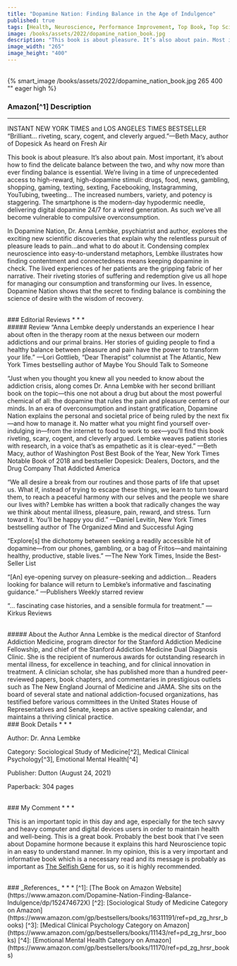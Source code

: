 ```yaml
---
title: "Dopamine Nation: Finding Balance in the Age of Indulgence"
published: true
tags: [Health, Neuroscience, Performance Improvement, Top Book, Top Science Book]
image: /books/assets/2022/dopamine_nation_book.jpg
description: "This book is about pleasure. It’s also about pain. Most important, it’s about how to find the delicate balance between the two, and why now more than ever finding balance is essential. We’re living in a time of unprecedented access to high-reward, high-dopamine stimuli: drugs, food, news, gambling, shopping, gaming, texting, sexting, Facebooking, Instagramming, YouTubing, tweeting… The increased numbers, variety, and potency is staggering. The smartphone is the modern-day hypodermic needle, delivering digital dopamine 24/7 for a wired generation. As such we’ve all become vulnerable to compulsive overconsumption."
image_width: "265"
image_height: "400"
---
```


<br>
{% smart_image /books/assets/2022/dopamine_nation_book.jpg 265 400 "" eager high %}
<br>

### Amazon[^1] Description
* * *

INSTANT NEW YORK TIMES and LOS ANGELES TIMES BESTSELLER
“Brilliant… riveting, scary, cogent, and cleverly argued.”—Beth Macy, author of Dopesick
As heard on Fresh Air

This book is about pleasure. It’s also about pain. Most important, it’s about how to find the delicate balance between the two, and why now more than ever finding balance is essential. We’re living in a time of unprecedented access to high-reward, high-dopamine stimuli: drugs, food, news, gambling, shopping, gaming, texting, sexting, Facebooking, Instagramming, YouTubing, tweeting… The increased numbers, variety, and potency is staggering. The smartphone is the modern-day hypodermic needle, delivering digital dopamine 24/7 for a wired generation. As such we’ve all become vulnerable to compulsive overconsumption.

In Dopamine Nation, Dr. Anna Lembke, psychiatrist and author, explores the exciting new scientific discoveries that explain why the relentless pursuit of pleasure leads to pain…and what to do about it. Condensing complex neuroscience into easy-to-understand metaphors, Lembke illustrates how finding contentment and connectedness means keeping dopamine in check. The lived experiences of her patients are the gripping fabric of her narrative. Their riveting stories of suffering and redemption give us all hope for managing our consumption and transforming our lives. In essence, Dopamine Nation shows that the secret to finding balance is combining the science of desire with the wisdom of recovery.

<br>
### Editorial Reviews
* * *
<br>
##### Review
“Anna Lembke deeply understands an experience I hear about often in the therapy room at the nexus between our modern addictions and our primal brains. Her stories of guiding people to find a healthy balance between pleasure and pain have the power to transform your life.”
—Lori Gottlieb, “Dear Therapist” columnist at The Atlantic, New York Times bestselling author of Maybe You Should Talk to Someone

“Just when you thought you knew all you needed to know about the addiction crisis, along comes Dr. Anna Lembke with her second brilliant book on the topic—this one not about a drug but about the most powerful chemical of all: the dopamine that rules the pain and pleasure centers of our minds. In an era of overconsumption and instant gratification, Dopamine Nation explains the personal and societal price of being ruled by the next fix—and how to manage it. No matter what you might find yourself over-indulging in—from the internet to food to work to sex—you’ll find this book riveting, scary, cogent, and cleverly argued. Lembke weaves patient stories with research, in a voice that’s as empathetic as it is clear-eyed.”
—Beth Macy, author of Washington Post Best Book of the Year, New York Times Notable Book of 2018 and bestseller Dopesick: Dealers, Doctors, and the Drug Company That Addicted America

“We all desire a break from our routines and those parts of life that upset us. What if, instead of trying to escape these things, we learn to turn toward them, to reach a peaceful harmony with our selves and the people we share our lives with? Lembke has written a book that radically changes the way we think about mental illness, pleasure, pain, reward, and stress. Turn toward it. You’ll be happy you did.”
—Daniel Levitin, New York Times bestselling author of The Organized Mind and Successful Aging

“Explore[s] the dichotomy between seeking a readily accessible hit of dopamine—from our phones, gambling, or a bag of Fritos—and maintaining healthy, productive, stable lives.”
—The New York Times, Inside the Best-Seller List

“[An] eye-opening survey on pleasure-seeking and addiction… Readers looking for balance will return to Lembke’s informative and fascinating guidance.”
—Publishers Weekly starred review

“… fascinating case histories, and a sensible formula for treatment.”
—Kirkus Reviews

<br>
##### About the Author
Anna Lembke is the medical director of Stanford Addiction Medicine, program director for the Stanford Addiction Medicine Fellowship, and chief of the Stanford Addiction Medicine Dual Diagnosis Clinic. She is the recipient of numerous awards for outstanding research in mental illness, for excellence in teaching, and for clinical innovation in treatment. A clinician scholar, she has published more than a hundred peer-reviewed papers, book chapters, and commentaries in prestigious outlets such as The New England Journal of Medicine and JAMA. She sits on the board of several state and national addiction-focused organizations, has testified before various committees in the United States House of Representatives and Senate, keeps an active speaking calendar, and maintains a thriving clinical practice.

<br>
### Book Details
* * *

Author: Dr. Anna Lembke

Category: Sociological Study of Medicine[^2], Medical Clinical Psychology[^3], Emotional Mental Health[^4]

Publisher: Dutton (August 24, 2021)

Paperback: 304 pages

<br>
### My Comment
* * *

This is an important topic in this day and age, especially for the tech savvy and heavy computer and digital devices users in order to maintain health and well-being. This is a great book. Probably the best book that I've seen about Dopamine hormone because it explains this hard Neuroscience topic in an easy to understand manner. In my opinion, this is a very important and informative book which is a necessary read and its message is probably as important as [The Selfish Gene](/books/2021/the-selfish-gene) for us, so it is highly recommended.

<br>
### _References_
* * *
[^1]: [The Book on Amazon Website](https://www.amazon.com/Dopamine-Nation-Finding-Balance-Indulgence/dp/152474672X)
[^2]: [Sociological Study of Medicine Category on Amazon](https://www.amazon.com/gp/bestsellers/books/16311191/ref=pd_zg_hrsr_books)
[^3]: [Medical Clinical Psychology Category on Amazon](https://www.amazon.com/gp/bestsellers/books/11143/ref=pd_zg_hrsr_books)
[^4]: [Emotional Mental Health Category on Amazon](https://www.amazon.com/gp/bestsellers/books/11170/ref=pd_zg_hrsr_books)
